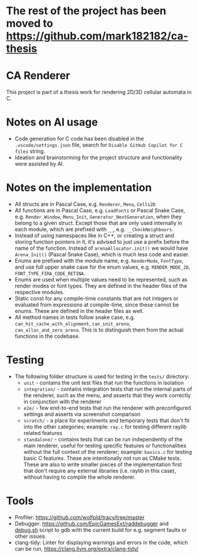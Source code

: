 # The rest of the project has been moved to https://github.com/mark182182/ca-thesis

# CA Renderer

This project is part of a thesis work for rendering 2D/3D cellular automata in C.

# Notes on AI usage

- Code generation for C code has been disabled in the `.vscode/settings.json` file, search for `Disable GitHub Copilot for C files` string.
- Ideation and brainstorming for the project structure and functionality were assisted by AI.

# Notes on the implementation

- All structs are in Pascal Case, e.g. `Renderer`, `Menu`, `Cells2D`
- All functions are in Pascal Case, e.g. `LoadFonts` or Pascal Snake Case, e.g. `Render_Window`, `Menu_Init`, `Generator_NextGeneration`, when they belong to a given struct. Except those that are only used internally in each module, which are prefixed with `__`, e.g. `__CheckNeighbours`.
- Instead of using namespaces like in C++, or creating a struct and storing function pointers in it, it's advised to just use a prefix before the name of the function. Instead of `arenaAllocator.init()` we would have `Arena_Init()` (Pascal Snake Case), which is much less code and easier.
- Enums are prefixed with the module name, e.g. `RenderMode`, `FontType`, and use full upper snake case for the enum values, e.g. `RENDER_MODE_2D`, `FONT_TYPE_FIRA_CODE_RETINA`.
- Enums are used when multiple values need to be represented, such as render modes or font types. They are defined in the header files of the respective modules.
- Static const for any compile-time constants that are not integers or evaluated from expressions at compile-time, since these cannot be enums. These are defined in the header files as well.
- All method names in tests follow snake case, e.g. `can_hit_cache_with_alignment`, `can_init_arena`, `can_alloc_and_zero_arena`. This is to distinguish them from the actual functions in the codebase.

# Testing

- The following folder structure is used for testing in the `tests/` directory:
  - `unit` - contains the unit test files that run the functions in isolation
  - `integration/` - contains integration tests that run the internal parts of the renderer, such as the menu, and asserts that they work correctly in conjunction with the renderer
  - `e2e/` - few end-to-end tests that run the renderer with preconfigured settings and asserts via screenshot comparison
  - `scratch/` - a place for experiments and temporary tests that don't fit into the other categories; example: `ray.c` for testing different raylib related features
  - `standalone/` - contains tests that can be run independently of the main renderer, useful for testing specific features or functionalities without the full context of the renderer; example: `basics.c` for testing basic C features. These are intentionally not run as CMake tests. These are also to write smaller pieces of the implementation first that don't require any external libraries (i.e. raylib in this case), without having to compile the whole renderer.

# Tools

- Profiler: https://github.com/wolfpld/tracy/tree/master
- Debugger: https://github.com/EpicGamesExt/raddebugger and [debug.sh](debug.sh) script to gdb with the current build for e.g. segment faults or other issues.
- clang-tidy: Linter for displaying warnings and errors in the code, which can be run, https://clang.llvm.org/extra/clang-tidy/

